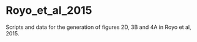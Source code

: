 # Royo_et_al_2015
Scripts and data for the generation of figures 2D, 3B and 4A in Royo et al, 2015.
